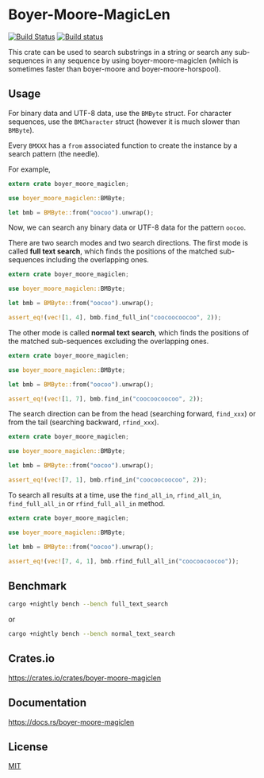 Boyer-Moore-MagicLen
====================

[![Build Status](https://travis-ci.org/magiclen/boyer-moore-magiclen.svg?branch=master)](https://travis-ci.org/magiclen/boyer-moore-magiclen)
[![Build status](https://ci.appveyor.com/api/projects/status/wl24no8qec6yogdh/branch/master?svg=true)](https://ci.appveyor.com/project/magiclen/boyer-moore-magiclen/branch/master)


This crate can be used to search substrings in a string or search any sub-sequences in any sequence by using boyer-moore-magiclen (which is sometimes faster than boyer-moore and boyer-moore-horspool).

## Usage

For binary data and UTF-8 data, use the `BMByte` struct. For character sequences, use the `BMCharacter` struct (however it is much slower than `BMByte`).

Every `BMXXX` has a `from` associated function to create the instance by a search pattern (the needle).

For example,

```rust
extern crate boyer_moore_magiclen;

use boyer_moore_magiclen::BMByte;

let bmb = BMByte::from("oocoo").unwrap();
```

Now, we can search any binary data or UTF-8 data for the pattern `oocoo`.

There are two search modes and two search directions. The first mode is called **full text search**, which finds the positions of the matched sub-sequences including the overlapping ones.

```rust
extern crate boyer_moore_magiclen;

use boyer_moore_magiclen::BMByte;

let bmb = BMByte::from("oocoo").unwrap();

assert_eq!(vec![1, 4], bmb.find_full_in("coocoocoocoo", 2));
```

The other mode is called **normal text search**, which finds the positions of the matched sub-sequences excluding the overlapping ones.

```rust
extern crate boyer_moore_magiclen;

use boyer_moore_magiclen::BMByte;

let bmb = BMByte::from("oocoo").unwrap();

assert_eq!(vec![1, 7], bmb.find_in("coocoocoocoo", 2));
```

The search direction can be from the head (searching forward, `find_xxx`) or from the tail (searching backward, `rfind_xxx`).

```rust
extern crate boyer_moore_magiclen;

use boyer_moore_magiclen::BMByte;

let bmb = BMByte::from("oocoo").unwrap();

assert_eq!(vec![7, 1], bmb.rfind_in("coocoocoocoo", 2));
```

To search all results at a time, use the `find_all_in`, `rfind_all_in`, `find_full_all_in` or `rfind_full_all_in` method.

```rust
extern crate boyer_moore_magiclen;

use boyer_moore_magiclen::BMByte;

let bmb = BMByte::from("oocoo").unwrap();

assert_eq!(vec![7, 4, 1], bmb.rfind_full_all_in("coocoocoocoo"));
```

## Benchmark

```bash
cargo +nightly bench --bench full_text_search
```

or

```bash
cargo +nightly bench --bench normal_text_search
```

## Crates.io

https://crates.io/crates/boyer-moore-magiclen

## Documentation

https://docs.rs/boyer-moore-magiclen

## License

[MIT](LICENSE)